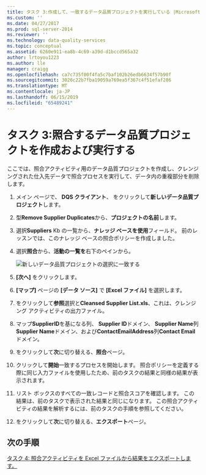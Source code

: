 ```yaml
---
title: タスク 3:作成して、一致するデータ品質プロジェクトを実行している |Microsoft Docs
ms.custom: ''
ms.date: 04/27/2017
ms.prod: sql-server-2014
ms.reviewer: ''
ms.technology: data-quality-services
ms.topic: conceptual
ms.assetid: 6260e911-ea8b-4c69-a39d-d1bccd565a32
author: lrtoyou1223
ms.author: lle
manager: craigg
ms.openlocfilehash: ca7c735f00f4fa5c7baf102b26edb6634f57b90f
ms.sourcegitcommit: 3026c22b7fba19059a769ea5f367c4f51efaf286
ms.translationtype: MT
ms.contentlocale: ja-JP
ms.lasthandoff: 06/15/2019
ms.locfileid: "65489241"
---
```

# <a name="task-3-creating-and-running-a-data-quality-project-for-matching"></a>タスク 3:照合するデータ品質プロジェクトを作成および実行する
  ここでは、照合アクティビティ用のデータ品質プロジェクトを作成し、クレンジングされた仕入先データで照合プロセスを実行して、データ内の重複部分を削除します。  
  
1.  メイン ページで、 **DQS クライアント**、 をクリックして**新しいデータ品質プロジェクト**します。  
  
2.  型**Remove Supplier Duplicates**から、**プロジェクトの名前**します。  
  
3.  選択**Suppliers** Kb の一覧から、**ナレッジ ベースを使用**フィールド。 前のレッスンでは、このナレッジ ベースの照合ポリシーを作成しました。  
  
4.  選択**照合**から、**活動の一覧を**右下のペインから。  
  
     ![新しいデータ品質プロジェクトの選択に一致する](../../2014/tutorials/media/et-creatingandrunningadqpformatching.jpg "選択に一致する、新しいデータ品質プロジェクト")  
  
5.  **[次へ]** をクリックします。  
  
6.  **[マップ]** ページの **[データ ソース]** で **[Excel ファイル]** を選択します。  
  
7.  をクリックして**参照**選択と**Cleansed Supplier List.xls**、これは、クレンジング アクティビティの出力ファイル。  
  
8.  マップ**SupplierID**を基になる列、 **Supplier ID**ドメイン、 **Supplier Name**列**Supplier Name**ドメイン、および**ContactEmailAddress**列**Contact Email**ドメイン。  
  
9. をクリックして**次**に切り替える、**照合**ページ。  
  
10. クリックして**開始**一致するプロセスを開始します。 照合ポリシーを定義する際に同じ入力ファイルを使用したため、前のタスクの結果と同様の結果が表示されます。  
  
11. リスト ボックスのすべての一致レコードと照合スコアを確認します。 この結果は、前のタスクで表示された結果と同じになります。 この照合アクティビティの結果を解析するには、前のタスクの手順を参照してください。  
  
12. をクリックして**次**に切り替える、**エクスポート**ページ。  
  
## <a name="next-step"></a>次の手順  
 [タスク 4: 照合アクティビティを Excel ファイルから結果をエクスポートします。](../../2014/tutorials/task-4-exporting-the-results-from-matching-activity-to-an-excel-file.md)  
  
  
